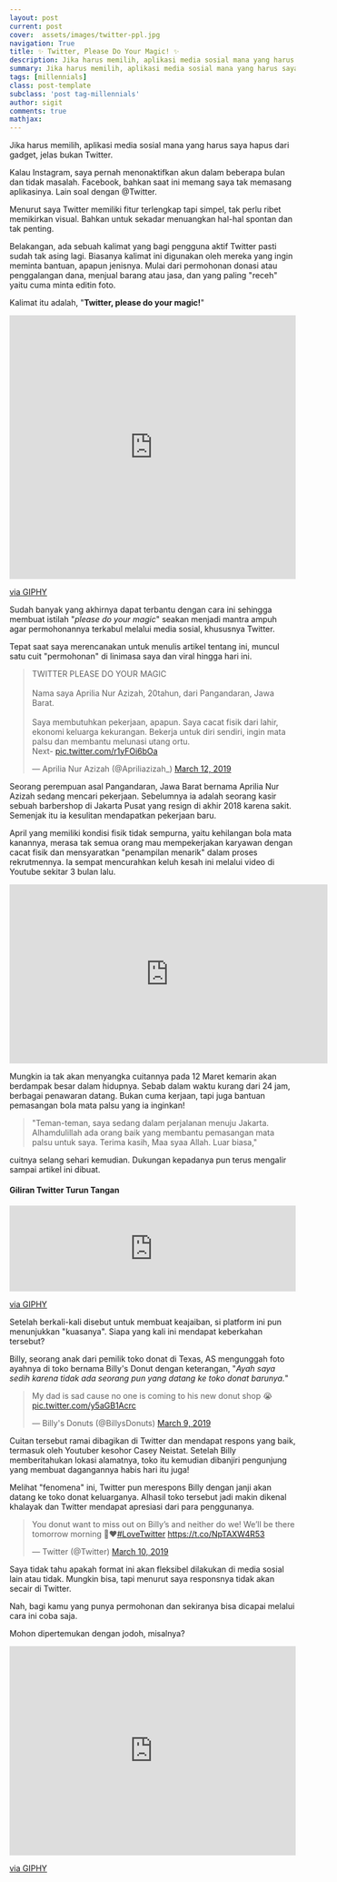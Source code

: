 ```yaml
---
layout: post
current: post
cover:  assets/images/twitter-ppl.jpg
navigation: True
title: ✨ Twitter, Please Do Your Magic! ✨
description: Jika harus memilih, aplikasi media sosial mana yang harus saya hapus dari gadget, jelas bukan Twitter. Kalau Instagram, saya pernah menonaktifkan akun dalam beberapa bulan dan tidak masalah.
summary: Jika harus memilih, aplikasi media sosial mana yang harus saya hapus dari gadget, jelas bukan Twitter. Kalau Instagram, saya pernah menonaktifkan akun dalam beberapa bulan dan tidak masalah.
tags: [millennials]
class: post-template
subclass: 'post tag-millennials'
author: sigit
comments: true
mathjax:
---
```


Jika harus memilih, aplikasi media sosial mana yang harus saya hapus dari gadget, jelas bukan Twitter.

Kalau Instagram, saya pernah menonaktifkan akun dalam beberapa bulan dan tidak masalah. Facebook, bahkan saat ini memang saya tak memasang aplikasinya. Lain soal dengan @Twitter.

Menurut saya Twitter memiliki fitur terlengkap tapi simpel, tak perlu ribet memikirkan visual. Bahkan untuk sekadar menuangkan hal-hal spontan dan tak penting.

Belakangan, ada sebuah kalimat yang bagi pengguna aktif Twitter pasti sudah tak asing lagi. Biasanya kalimat ini digunakan oleh mereka yang ingin meminta bantuan, apapun jenisnya. Mulai dari permohonan donasi atau penggalangan dana, menjual barang atau jasa, dan yang paling "receh" yaitu cuma minta editin foto.

Kalimat itu adalah, "**Twitter, please do your magic!**"

<div style="width:100%;height:0;padding-bottom:92%;position:relative;"><iframe src="https://giphy.com/embed/12NUbkX6p4xOO4" width="100%" height="100%" style="position:absolute" frameBorder="0" class="giphy-embed" allowFullScreen></iframe></div><p><a href="https://giphy.com/gifs/shia-labeouf-12NUbkX6p4xOO4">via GIPHY</a></p>

Sudah banyak yang akhirnya dapat terbantu dengan cara ini sehingga membuat istilah "*please do your magic*" seakan menjadi mantra ampuh agar permohonannya terkabul melalui media sosial, khususnya Twitter.

Tepat saat saya merencanakan untuk menulis artikel tentang ini, muncul satu cuit "permohonan" di linimasa saya dan viral hingga hari ini.

<blockquote class="twitter-tweet" data-theme="light" data-link-color="#000000"><p lang="in" dir="ltr">TWITTER PLEASE DO YOUR MAGIC<br><br>Nama saya Aprilia Nur Azizah, 20tahun, dari Pangandaran, Jawa Barat.<br><br>Saya membutuhkan pekerjaan, apapun. Saya cacat fisik dari lahir, ekonomi keluarga kekurangan. Bekerja untuk diri sendiri, ingin mata palsu dan membantu melunasi utang ortu.<br>Next- <a href="https://t.co/r1yFOi6bOa">pic.twitter.com/r1yFOi6bOa</a></p>&mdash; Aprilia Nur Azizah (@Apriliazizah_) <a href="https://twitter.com/Apriliazizah_/status/1105328669554225153?ref_src=twsrc%5Etfw">March 12, 2019</a></blockquote> <script async src="https://platform.twitter.com/widgets.js" charset="utf-8"></script>

Seorang perempuan asal Pangandaran, Jawa Barat bernama Aprilia Nur Azizah sedang mencari pekerjaan. Sebelumnya ia adalah seorang kasir sebuah barbershop di Jakarta Pusat yang resign di akhir 2018 karena sakit. Semenjak itu ia kesulitan mendapatkan pekerjaan baru.

April yang memiliki kondisi fisik tidak sempurna, yaitu kehilangan bola mata kanannya, merasa tak semua orang mau mempekerjakan karyawan dengan cacat fisik dan mensyaratkan "penampilan menarik" dalam proses rekrutmennya. Ia sempat mencurahkan keluh kesah ini melalui video di Youtube sekitar 3 bulan lalu.

<iframe width="560" height="315" src="https://www.youtube.com/embed/-7nVxaQ_fsA" frameborder="0" allow="accelerometer; autoplay; encrypted-media; gyroscope; picture-in-picture" allowfullscreen></iframe>

Mungkin ia tak akan menyangka cuitannya pada 12 Maret kemarin akan berdampak besar dalam hidupnya. Sebab dalam waktu kurang dari 24 jam, berbagai penawaran datang. Bukan cuma kerjaan, tapi juga bantuan pemasangan bola mata palsu yang ia inginkan!

> "Teman-teman, saya sedang dalam perjalanan menuju Jakarta. Alhamdulillah ada orang baik yang membantu pemasangan mata palsu untuk saya. Terima kasih, Maa syaa Allah. Luar biasa,"

cuitnya selang sehari kemudian. Dukungan kepadanya pun terus mengalir sampai artikel ini dibuat.

#### Giliran Twitter Turun Tangan

<div style="width:100%;height:0;padding-bottom:30%;position:relative;"><iframe src="https://giphy.com/embed/k4ZItrTKDPnSU" width="100%" height="100%" style="position:absolute" frameBorder="0" class="giphy-embed" allowFullScreen></iframe></div><p><a href="https://giphy.com/gifs/twitter-animation-k4ZItrTKDPnSU">via GIPHY</a></p>

Setelah berkali-kali disebut untuk membuat keajaiban, si platform ini pun menunjukkan "kuasanya". Siapa yang kali ini mendapat keberkahan tersebut?

Billy, seorang anak dari pemilik toko donat di Texas, AS mengunggah foto ayahnya di toko bernama Billy's Donut dengan keterangan, "*Ayah saya sedih karena tidak ada seorang pun yang datang ke toko donat barunya.*"

<blockquote class="twitter-tweet"><p lang="en" dir="ltr">My dad is sad cause no one is coming to his new donut shop 😭 <a href="https://t.co/y5aGB1Acrc">pic.twitter.com/y5aGB1Acrc</a></p>&mdash; Billy&#39;s Donuts (@BillysDonuts) <a href="https://twitter.com/BillysDonuts/status/1104473014291185665?ref_src=twsrc%5Etfw">March 9, 2019</a></blockquote> <script async src="https://platform.twitter.com/widgets.js" charset="utf-8"></script>

Cuitan tersebut ramai dibagikan di Twitter dan mendapat respons yang baik, termasuk oleh Youtuber kesohor Casey Neistat. Setelah Billy memberitahukan lokasi alamatnya, toko itu kemudian dibanjiri pengunjung yang membuat dagangannya habis hari itu juga!

Melihat "fenomena" ini, Twitter pun merespons Billy dengan janji akan datang ke toko donat keluarganya. Alhasil toko tersebut jadi makin dikenal khalayak dan Twitter mendapat apresiasi dari para penggunanya.

<blockquote class="twitter-tweet"><p lang="en" dir="ltr">You donut want to miss out on Billy’s and neither do we! We’ll be there tomorrow morning 🍩♥️<a href="https://twitter.com/hashtag/LoveTwitter?src=hash&amp;ref_src=twsrc%5Etfw">#LoveTwitter</a> <a href="https://t.co/NpTAXW4R53">https://t.co/NpTAXW4R53</a></p>&mdash; Twitter (@Twitter) <a href="https://twitter.com/Twitter/status/1104849491776233481?ref_src=twsrc%5Etfw">March 10, 2019</a></blockquote> <script async src="https://platform.twitter.com/widgets.js" charset="utf-8"></script>

Saya tidak tahu apakah format ini akan fleksibel dilakukan di media sosial lain atau tidak. Mungkin bisa, tapi menurut saya responsnya tidak akan secair di Twitter.

Nah, bagi kamu yang punya permohonan dan sekiranya bisa dicapai melalui cara ini coba saja.

Mohon dipertemukan dengan jodoh, misalnya?

<div style="width:100%;height:0;padding-bottom:73%;position:relative;"><iframe src="https://giphy.com/embed/3JLobBZz6lcUE" width="100%" height="100%" style="position:absolute" frameBorder="0" class="giphy-embed" allowFullScreen></iframe></div><p><a href="https://giphy.com/gifs/homer-simpson-flirting-the-simpsons-3JLobBZz6lcUE">via GIPHY</a></p>